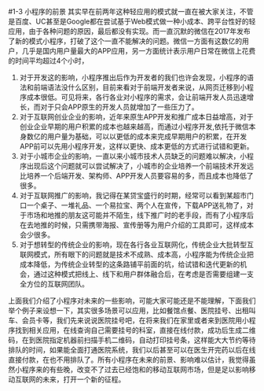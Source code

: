 #1-3 小程序的前景
其实早在前两年这种轻应用的模式就一直在被大家关注，不管是百度、UC甚至是Google都在尝试基于Web模式做一种小成本、跨平台性好的轻应用，由于各种问题的原因，最后都没有实现。而一直沉默的微信在2017年发布了新的模式小程序，打破了这个一直不能解决的问题。微信一方面有这数亿的用户，几乎是国内用户量最大的APP应用，另一方面统计表示用户日常在微信上花费的时间平均超过4个小时，

1. 对于开发这的影响，小程序推出后作为开发者的我们也许会发现，小程序的语法和前端语法没什么区别，目前来看对于前端开发者来说，从网页迁移到小程序成本很低。可见将来，各行各业对小程序的需求，会让前端开发人员迅速增长，而对于只会APP原生的开发人员就增加了一些压力了。
2. 对于互联网创业企业的影响，近年来原生APP开发和推广成本日益增高，对于创业企业早期的用户积累的成本也越来越高，而通过小程序开发,依托于微信本身数亿的用户量为基础，可以以更低的成本来完成早期用户的积累，在开发APP前可以先用小程序开发，这样以更快、成本更低的方式进行试错和更新。
3. 对于小城市企业的影响，一直以来小城市技术人员缺乏的问题难以解决，小程序出现后这个问题就可以尝试解决了，小城市的企业培养一个前端技术开发远比培养一个后端开发、架构师、APP开发人员要容易的多，而且成本也降低了很多。
4. 对于互联网推广的影响，我记得在某贷宝盛行的时期，经常可以看到某超市门口一个桌子、一堆礼品、一个易拉宝、两个人在宣传，下载APP送礼物了，对于市场和地推的朋友这可能并不陌生，线下推广时的老手段，而有了小程序后在去地推的时候，只需携带海报、宣传册等为用户介绍的工具即可，这样成本会少很多。
5. 对于想转型的传统企业的影响，现在各行各业互联网化，传统企业大批转型互联网模式，所有眼下的问题就是技术不成熟、成本高，小程序能为传统企业把成本降低，为传统企业转型的这条路铺平前面的坑，给试错和迭代更新的机会，通过这种模式把线上、线下和用户群体融合后，在考虑是否需要组建一支全方位的互联网团队。

上面我们介绍了小程序对未来的一些影响，可能大家可能还是不能理解，下面我们举个例子来设想一下，其实很多场景可以应用，比如餐馆点餐、医院挂号、出租叫车、会员卡等，我们先来说说医院挂号吧，在将来我们在家里或者来到医院用小程序找到相关应用，在线查询自己需要挂号的科室，直接在线付款，成功后生成二维码，在到医院指定机器前扫描手机二维码，自动打印挂号条，这样能大大节约等待排队的时间，如果能全面打通医院系统，我们以后甚至可以在医生开完药以后在线直接付款，在也不用排队了。所有小程序在未来的前景、影响难以估计，我觉得虽然小程序来的有些晚，改变不了过去已经饱和的移动互联网市场，但是足以影响移动互联网的未来，打开一个新的征程。